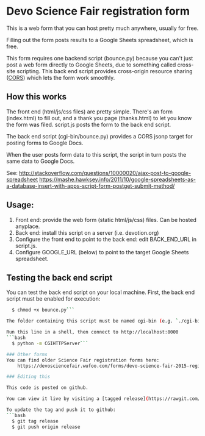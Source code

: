 # Devo Science Fair registration form

This is a web form that you can host pretty much anywhere, usually for free.

Filling out the form posts results to a Google Sheets spreadsheet, which is free.

This form requires one backend script (bounce.py) because you can't just post a web form
directly to Google Sheets, due to something called cross-site scripting.
This back end script provides cross-origin resource sharing ([CORS](https://en.wikipedia.org/wiki/Cross-origin_resource_sharing))
which lets the form work smoothly.

## How this works

The front end (html/js/css files) are pretty simple. There's an form (index.html) to fill out, and
a thank you page (thanks.html) to let you know the form was filed. script.js posts the form to the back end
script.

The back end script (cgi-bin/bounce.py) provides a CORS jsonp target for posting forms to Google Docs.

When the user posts form data to this script, the script in turn posts the same data to Google Docs.

See:
  http://stackoverflow.com/questions/10000020/ajax-post-to-google-spreadsheet
  https://mashe.hawksey.info/2011/10/google-spreadsheets-as-a-database-insert-with-apps-script-form-postget-submit-method/

## Usage:
 1. Front end: provide the web form (static html/js/css) files. Can be hosted anyplace.
 2. Back end: install this script on a server (i.e. devotion.org)
 3. Configure the front end to point to the back end: edit BACK_END_URL in script.js.
 4. Configure GOOGLE_URL (below) to point to the target Google Sheets spreadsheet.

## Testing the back end script
You can test the back end script on your local machine.
First, the back end script must be enabled for execution:
```bash
  $ chmod +x bounce.py```

The folder containing this script must be named cgi-bin (e.g. `./cgi-bin/bounce.py`)

Run this line in a shell, then connect to http://localhost:8000
```bash
  $ python -m CGIHTTPServer```

### Other forms
You can find older Science Fair registration forms here:
    https://devosciencefair.wufoo.com/forms/devo-science-fair-2015-registration-form/

### Editing this

This code is posted on github.

You can view it live by visiting a [tagged release](https://rawgit.com/straz/devo-scifair/v0.1/index.html)

To update the tag and push it to github:
```bash
  $ git tag release
  $ git push origin release
```

